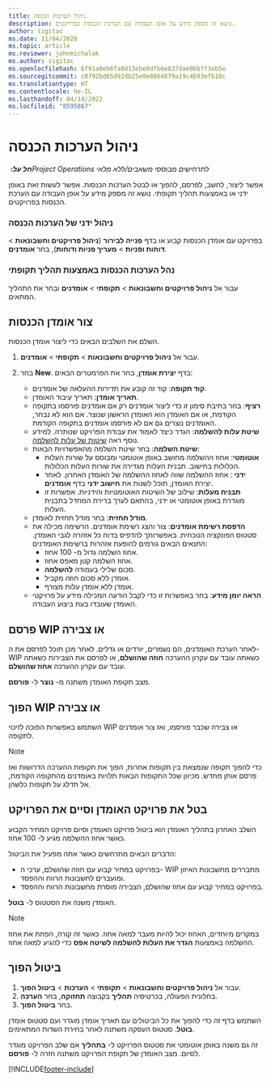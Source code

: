 ```yaml
---
title: ניהול הערכות הכנסה
description: נושא זה מספק מידע על אופן העבודה עם הערכת הכנסות בפרויקטים.
author: sigitac
ms.date: 11/04/2020
ms.topic: article
ms.reviewer: johnmichalak
ms.author: sigitac
ms.openlocfilehash: 6f91a0eb6fa0d13ebe8dfb6e837dae0bbff3eb5e
ms.sourcegitcommit: c0792bd65d92db25e0e8864879a19c4b93efb10c
ms.translationtype: HT
ms.contentlocale: he-IL
ms.lasthandoff: 04/14/2022
ms.locfileid: "8595867"
---
```

# <a name="manage-revenue-estimates"></a>ניהול הערכות הכנסה

_**חל על:** ‏Project Operations לתרחישים מבוססי משאבים/ללא מלאי_

אפשר ליצור, לחשב, לפרסם, להפוך או לבטל הערכות הכנסות. אפשר לעשות זאת באופן ידני או באמצעות תהליך תקופתי. נושא זה מספק מידע על אופן העבודה עם הערכת הכנסות בפרויקטים.

### <a name="manage-revenue-estimates-manually"></a>ניהול ידני של הערכות הכנסה

בפרויקט עם אומדן הכנסות קבוע או בדף **פנייה לבירור** (**ניהול פרויקטים וחשבונאות** > **דוחות ופניות** > **מעריך פניות ודוחות**), בחר **אומדנים**.

### <a name="manage-revenue-estimates-using-a-periodic-process"></a>נהל הערכות הכנסות באמצעות תהליך תקופתי

עבור אל **ניהול פרויקטים וחשבונאות** > **תקופתי** > **אומדנים** ובחר את התהליך המתאים.

## <a name="create-a-revenue-estimate"></a>צור אומדן הכנסות

השלם את השלבים הבאים כדי ליצור אומדן הכנסות. 

1. עבור אל **ניהול פרויקטים וחשבונאות** > **תקופתי** > **אומדנים**.
2. בחר **New**. בדף **יצירת אומדן**, בחר את הפרמטרים הבאים:

   - **קוד תקופה**: קוד זה קובע את תדירות ההעלאה של אומדנים.
   - **תאריך אומדן**: תאריך עיבוד האומדן.
   - **רציף**: בחר בתיבת סימון זו כדי ליצור אומדנים רק אם אומדנים פורסמו בתקופה הקודמת, או אם האומדן הוא האומדן הראשון שנוצר. אם הוא לא נבחר, האומדנים נוצרים גם אם לא פורסמו אומדנים בתקופה הקודמת.
   - **שיטת עלות להשלמה**: הגדר כיצד לאמוד את עבודת הפרויקט שנותרה. למידע נוסף ראה [שיטות של עלות להשלמה](cost-complete-methods.md).
   - **שיטת השלמה**: בחר שיטת השלמה מהאפשרויות הבאות:
     - **אוטומטי**: אחוז ההשלמה מחושב באופן אוטומטי ומבוסס על שורות העלות הכלולות בחישוב. תבנית העלות מגדירה את שורות העלות הכלולות.
     - **ידני** : אחוז ההשלמה שווה לאחוז ההשלמה של האומדן האחרון. לאחר יצירת האומדן, תוכל לשנות את **חישוב ידני** בדף **אומדנים**.
     - **תבנית מעלות**: שילוב של השיטות האוטומטיות והידניות. אפשרות זו מוגדרת באופן אוטומטי או ידני, בהתאם לערך ברירת המחדל בתבנית העלות.
   - **מודל תחזית**: בחר מודל תחזית לאומדן.
   - **הדפסת רשימת אומדנים**: צור והצג רשימת אומדנים. הרשימה מכילה את סטטוס הפונקציה הנוכחית. באפשרותך להדפיס בדוח כל אזהרה לגבי האומדן. התנאים הבאים גורמים להופעת אזהרות ברשימת האומדנים:
     - אחוז השלמה גדול מ- 100 אחוז.
     - אחוז השלמה קטן מאפס אחוז.
     - סכום שלילי בעמודה **להשלמה**.
     - אומדן ללא סכום חוזה מקביל.
     - אומדן ללא אומדן עלות מצורף.
   - **הראה יומן מידע**: בחר באפשרות זו כדי לקבל הודעה המכילה מידע על פרויקטי האומדן שעובדו בעת ביצוע העבודה.


## <a name="post-wip-or-accruals"></a>פרסם WIP או צבירה‬

לאחר הערכת האומדנים, הם נשמרים, יורדים או גדלים. לאחר מכן תוכל לפרסם את ה- WIP כשאתה עובד עם עקרון ההערכה **חוזה שהושלם**, או לפרסם את הצבירות כשאתה עובד עם עקרון ההערכה **אחוז שהושלם**.
  
מצב תקופת האומדן משתנה מ- **נוצר** ל- **פורסם**.

## <a name="reverse-wip-or-accruals"></a>הפוך WIP או צבירה

השתמש באפשרות הפוכה לזיכוי WIP או צבירה שכבר פורסמו, ואז צור אומדנים לתקופה.

> [!NOTE]
> כדי להפוך תקופה שנמצאת בין תקופות אחרות, הפוך את תקופות ההערכה הדרושות ואז פרסם אותן מחדש. מכיוון שכל התקופות הבאות תלויות באומדנים מהתקופה הקודמת, אל תדלג על תקופות כלשהן.

## <a name="eliminate-the-estimate-project-and-finish-the-project"></a>בטל את פרויקט האומדן וסיים את הפרויקט

השלב האחרון בתהליך האומדן הוא ביטול פרויקט האומדן וסיום פרויקט המחיר הקבוע כאשר אחוז ההשלמה מגיע ל- 100 אחוז.

הדברים הבאים מתרחשים כאשר אתה מפעיל את הביטול:

- בפרויקט במחיר קבוע עם חוזה שהושלם, ערכי ה- WIP מתבררים מחשבונות האיזון ומועברים לחשבונות הרווח וההפסד.
- בפרויקט במחיר קבוע עם אחוז שהושלם, הצבירה מוסרת מחשבונות הרווח וההפסד.

האומדן משנה את הסטטוס ל- **בוטל**.

> [!NOTE]
> במקרים מיוחדים, האחוז יכול להיות מעבר למאה אחוז. כאשר זה קורה, הפחת את אחוז ההשלמה באמצעות **הגדר את העלות להשלמה לשיטה אפס** כדי להגיע למאה אחוז.

## <a name="reverse-elimination"></a>ביטול הפוך

1. עבור אל **ניהול פרויקטים וחשבונאות** > **תקופתי** > **הערכות** > **ביטול הפוך**. 
2. בחלונית הפעולה, בכרטיסיה **תהליך** בקבוצה **תחזוקה**, בחר **הערכה‬**. 
3. בחר **ביטול הפוך**.

השתמש בדף זה כדי להפוך את כל הביטולים עם תאריך אומדן מוגדר ועם סטטוס אומדן **בוטל**. סטטוס העסקה משתנה לאחר בחירת השדות המתאימים.

זה גם משנה באופן אוטומטי את סטטוס הפרויקט ל- **בתהליך** אם שלב הפרויקט מוגדר לסיום. מצב האומדן של תקופת הפרויקט משתנה חזרה ל- **פורסם**.


[!INCLUDE[footer-include](../includes/footer-banner.md)]